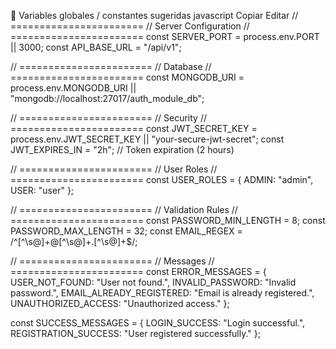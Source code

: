 🌟 Variables globales / constantes sugeridas
javascript
Copiar
Editar
// =======================
// Server Configuration
// =======================
const SERVER_PORT = process.env.PORT || 3000;
const API_BASE_URL = "/api/v1";

// =======================
// Database
// =======================
const MONGODB_URI = process.env.MONGODB_URI || "mongodb://localhost:27017/auth_module_db";

// =======================
// Security
// =======================
const JWT_SECRET_KEY = process.env.JWT_SECRET_KEY || "your-secure-jwt-secret";
const JWT_EXPIRES_IN = "2h";  // Token expiration (2 hours)

// =======================
// User Roles
// =======================
const USER_ROLES = {
  ADMIN: "admin",
  USER: "user"
};

// =======================
// Validation Rules
// =======================
const PASSWORD_MIN_LENGTH = 8;
const PASSWORD_MAX_LENGTH = 32;
const EMAIL_REGEX = /^[^\s@]+@[^\s@]+\.[^\s@]+$/;

// =======================
// Messages
// =======================
const ERROR_MESSAGES = {
  USER_NOT_FOUND: "User not found.",
  INVALID_PASSWORD: "Invalid password.",
  EMAIL_ALREADY_REGISTERED: "Email is already registered.",
  UNAUTHORIZED_ACCESS: "Unauthorized access."
};

const SUCCESS_MESSAGES = {
  LOGIN_SUCCESS: "Login successful.",
  REGISTRATION_SUCCESS: "User registered successfully."
};
